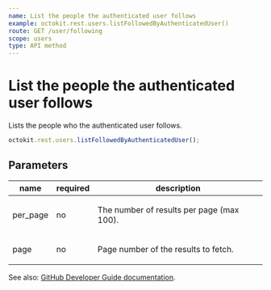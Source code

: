 ```yaml
---
name: List the people the authenticated user follows
example: octokit.rest.users.listFollowedByAuthenticatedUser()
route: GET /user/following
scope: users
type: API method
---
```


# List the people the authenticated user follows

Lists the people who the authenticated user follows.

```js
octokit.rest.users.listFollowedByAuthenticatedUser();
```

## Parameters

<table>
  <thead>
    <tr>
      <th>name</th>
      <th>required</th>
      <th>description</th>
    </tr>
  </thead>
  <tbody>
    <tr><td>per_page</td><td>no</td><td>

The number of results per page (max 100).

</td></tr>
<tr><td>page</td><td>no</td><td>

Page number of the results to fetch.

</td></tr>
  </tbody>
</table>

See also: [GitHub Developer Guide documentation](https://docs.github.com/rest/reference/users#list-the-people-the-authenticated-user-follows).
